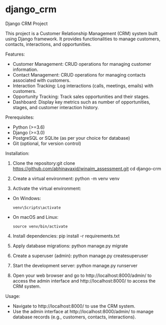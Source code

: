# django_crm
Django CRM Project

This project is a Customer Relationship Management (CRM) system built using Django framework. It provides functionalities to manage customers, contacts, interactions, and opportunities.

Features:
- Customer Management: CRUD operations for managing customer information.
- Contact Management: CRUD operations for managing contacts associated with customers.
- Interaction Tracking: Log interactions (calls, meetings, emails) with customers.
- Opportunity Tracking: Track sales opportunities and their stages.
- Dashboard: Display key metrics such as number of opportunities, stages, and customer interaction history.

Prerequisites:
- Python (>=3.6)
- Django (>=3.0)
- PostgreSQL or SQLite (as per your choice for database)
- Git (optional, for version control)

Installation:
1. Clone the repository:git clone https://github.com/abhinavaxid/winaim_assessment.git
cd django-crm

2. Create a virtual environment:
python -m venv venv


3. Activate the virtual environment:
- On Windows:
  ```
  venv\Scripts\activate
  ```
- On macOS and Linux:
  ```
  source venv/bin/activate
  ```

4. Install dependencies:
pip install -r requirements.txt

5. Apply database migrations:
python manage.py migrate


6. Create a superuser (admin):
python manage.py createsuperuser



7. Start the development server:
python manage.py runserver


8. Open your web browser and go to http://localhost:8000/admin/ to access the admin interface and http://localhost:8000/ to access the CRM system.

Usage:
- Navigate to http://localhost:8000/ to use the CRM system.
- Use the admin interface at http://localhost:8000/admin/ to manage database records (e.g., customers, contacts, interactions).
